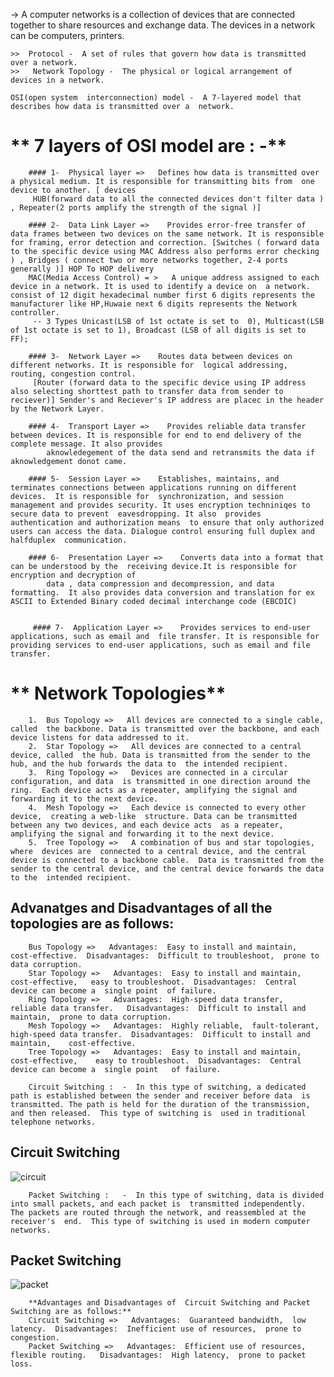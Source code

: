 ->  A computer networks is a collection of devices  that are connected together to share resources and exchange data. 
    The devices in a network can be computers, printers.

    >>  Protocol -  A set of rules that govern how data is transmitted over a network. 
    >>   Network Topology -  The physical or logical arrangement of devices in a network. 

    OSI(open system  interconnection) model -  A 7-layered model that describes how data is transmitted over a  network. 
    
 # ** 7 layers of OSI model are : -**

        #### 1-  Physical layer =>   Defines how data is transmitted over a physical medium. It is responsible for transmitting bits from  one device to another. [ devices
         HUB(forward data to all the connected devices don't filter data ) , Repeater(2 ports amplify the strength of the signal )] 

        #### 2-  Data Link Layer =>    Provides error-free transfer of data frames between two devices on the same network. It is responsible  for framing, error detection and correction. [Switches ( forward data to the specific device using MAC Address also performs error checking ) , Bridges ( connect two or more networks together, 2-4 ports generally )] HOP To HOP delivery
        MAC(Media Access Control) = >   A unique address assigned to each device in a network. It is used to identify a device on  a network. consist of 12 digit hexadecimal number first 6 digits represents the manufacturer like HP,Huwaie next 6 digits represents the Network controller.
         -- 3 Types Unicast(LSB of 1st octate is set to  0), Multicast(LSB of 1st octate is set to 1), Broadcast (LSB of all digits is set to FF);

        #### 3-  Network Layer =>    Routes data between devices on different networks. It is responsible for  logical addressing, routing, congestion control.
         [Router (forward data to the specific device using IP address also selecting shorttest path to transfer data from sender to reciever)] Sender's and Reciever's IP address are placec in the header by the Network Layer.

        #### 4-  Transport Layer =>    Provides reliable data transfer between devices. It is responsible for end to end delivery of the complete message. It also provides
            aknowledegement of the data send and retransmits the data if aknowledgement donot came.

        #### 5-  Session Layer =>    Establishes, maintains, and terminates connections between applications running on different devices.  It is responsible for  synchronization, and session management and provides security. It uses encryption techniniqes to secure data to prevent  eavesdropping. It also  provides authentication and authorization means  to ensure that only authorized users can access the data. Dialogue control ensuring full duplex and halfduplex  communication. 

        #### 6-  Presentation Layer =>    Converts data into a format that can be understood by the  receiving device.It is responsible for encryption and decryption of
            data , data compression and decompression, and data formatting.  It also provides data conversion and translation for ex ASCII to Extended Binary coded decimal interchange code (EBCDIC)


         #### 7-  Application Layer =>    Provides services to end-user applications, such as email and  file transfer. It is responsible for   providing services to end-user applications, such as email and file transfer.


 # ** Network Topologies**

        1.  Bus Topology =>   All devices are connected to a single cable, called  the backbone. Data is transmitted over the backbone, and each device listens for data addressed to it.
        2.  Star Topology =>   All devices are connected to a central device, called  the hub. Data is transmitted from the sender to the hub, and the hub forwards the data to  the intended recipient.
        3.  Ring Topology =>   Devices are connected in a circular configuration, and data  is transmitted in one direction around the ring.  Each device acts as a repeater, amplifying the signal and forwarding it to the next device.
        4.  Mesh Topology =>   Each device is connected to every other device,  creating a web-like  structure. Data can be transmitted between any two devices, and each device acts  as a repeater, amplifying the signal and forwarding it to the next device.
        5.  Tree Topology =>   A combination of bus and star topologies, where  devices are  connected to a central device, and the central device is connected to a backbone cable.  Data is transmitted from the sender to the central device, and the central device forwards the data to the  intended recipient.

 ## Advanatges and Disadvantages of all  the topologies are as follows:
        Bus Topology =>   Advantages:  Easy to install and maintain,  cost-effective.  Disadvantages:  Difficult to troubleshoot,  prone to data corruption.
        Star Topology =>   Advantages:  Easy to install and maintain,  cost-effective,   easy to troubleshoot.  Disadvantages:  Central device can become a  single point  of failure.
        Ring Topology =>   Advantages:  High-speed data transfer,  reliable data transfer.   Disadvantages:  Difficult to install and maintain,  prone to data corruption.
        Mesh Topology =>   Advantages:  Highly reliable,  fault-tolerant,   high-speed data transfer.  Disadvantages:  Difficult to install and maintain,    cost-effective.
        Tree Topology =>   Advantages:  Easy to install and maintain,  cost-effective,    easy to troubleshoot.  Disadvantages:  Central device can become a  single point   of failure.

        Circuit Switching :  -  In this type of switching, a dedicated path is established between the sender and receiver before data  is transmitted. The path is held for the duration of the transmission, and then released.  This type of switching is  used in traditional telephone networks.
 ## Circuit Switching
 ![circuit](https://media.geeksforgeeks.org/wp-content/uploads/20240424165529/Circuit-Switching.webp)

        Packet Switching :   -  In this type of switching, data is divided into small packets, and each packet is  transmitted independently.  The packets are routed through the network, and reassembled at the receiver's  end.  This type of switching is used in modern computer networks. 
 ## Packet Switching
 ![packet](https://networkencyclopedia.com/wp-content/uploads/2019/10/packet-switching.png)

        **Advantages and Disadvantages of  Circuit Switching and Packet Switching are as follows:**
        Circuit Switching =>   Advantages:  Guaranteed bandwidth,  low latency.  Disadvantages:  Inefficient use of resources,  prone to congestion. 
        Packet Switching =>   Advantages:  Efficient use of resources,  flexible routing.   Disadvantages:  High latency,  prone to packet loss.
























